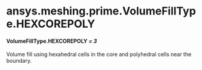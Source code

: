 # ansys.meshing.prime.VolumeFillType.HEXCOREPOLY

#### VolumeFillType.HEXCOREPOLY *= 3*

Volume fill using hexahedral cells in the core and polyhedral cells near the boundary.

<!-- !! processed by numpydoc !! -->
